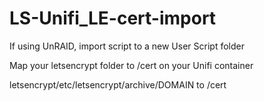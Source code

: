 # LS-Unifi_LE-cert-import

If using UnRAID, import script to a new User Script folder

Map your letsencrypt folder to /cert on your Unifi container

letsencrypt/etc/letsencrypt/archive/DOMAIN to /cert
